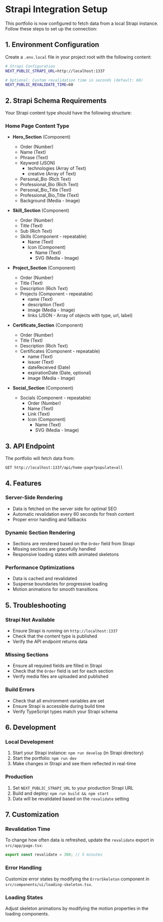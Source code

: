 # Strapi Integration Setup

This portfolio is now configured to fetch data from a local Strapi instance. Follow these steps to set up the connection:

## 1. Environment Configuration

Create a `.env.local` file in your project root with the following content:

```bash
# Strapi Configuration
NEXT_PUBLIC_STRAPI_URL=http://localhost:1337

# Optional: Custom revalidation time in seconds (default: 60)
NEXT_PUBLIC_REVALIDATE_TIME=60
```

## 2. Strapi Schema Requirements

Your Strapi content type should have the following structure:

### Home Page Content Type
- **Hero_Section** (Component)
  - Order (Number)
  - Name (Text)
  - Phrase (Text)
  - Keyword (JSON)
    - technologies (Array of Text)
    - creative (Array of Text)
  - Personal_Bio (Rich Text)
  - Professional_Bio (Rich Text)
  - Personal_Bio_Title (Text)
  - Professional_Bio_Title (Text)
  - Background (Media - Image)

- **Skill_Section** (Component)
  - Order (Number)
  - Title (Text)
  - Sub (Rich Text)
  - Skills (Component - repeatable)
    - Name (Text)
    - Icon (Component)
      - Name (Text)
      - SVG (Media - Image)

- **Project_Section** (Component)
  - Order (Number)
  - Title (Text)
  - Description (Rich Text)
  - Projects (Component - repeatable)
    - name (Text)
    - description (Text)
    - image (Media - Image)
    - links (JSON - Array of objects with type, url, label)

- **Certificate_Section** (Component)
  - Order (Number)
  - Title (Text)
  - Description (Rich Text)
  - Certificates (Component - repeatable)
    - name (Text)
    - issuer (Text)
    - dateReceived (Date)
    - expirationDate (Date, optional)
    - image (Media - Image)

- **Social_Section** (Component)
  - Socials (Component - repeatable)
    - Order (Number)
    - Name (Text)
    - Link (Text)
    - Icon (Component)
      - Name (Text)
      - SVG (Media - Image)

## 3. API Endpoint

The portfolio will fetch data from:
```
GET http://localhost:1337/api/home-page?populate=all
```

## 4. Features

### Server-Side Rendering
- Data is fetched on the server side for optimal SEO
- Automatic revalidation every 60 seconds for fresh content
- Proper error handling and fallbacks

### Dynamic Section Rendering
- Sections are rendered based on the `Order` field from Strapi
- Missing sections are gracefully handled
- Responsive loading states with animated skeletons

### Performance Optimizations
- Data is cached and revalidated
- Suspense boundaries for progressive loading
- Motion animations for smooth transitions

## 5. Troubleshooting

### Strapi Not Available
- Ensure Strapi is running on `http://localhost:1337`
- Check that the content type is published
- Verify the API endpoint returns data

### Missing Sections
- Ensure all required fields are filled in Strapi
- Check that the `Order` field is set for each section
- Verify media files are uploaded and published

### Build Errors
- Check that all environment variables are set
- Ensure Strapi is accessible during build time
- Verify TypeScript types match your Strapi schema

## 6. Development

### Local Development
1. Start your Strapi instance: `npm run develop` (in Strapi directory)
2. Start the portfolio: `npm run dev`
3. Make changes in Strapi and see them reflected in real-time

### Production
1. Set `NEXT_PUBLIC_STRAPI_URL` to your production Strapi URL
2. Build and deploy: `npm run build && npm start`
3. Data will be revalidated based on the `revalidate` setting

## 7. Customization

### Revalidation Time
To change how often data is refreshed, update the `revalidate` export in `src/app/page.tsx`:

```typescript
export const revalidate = 300; // 5 minutes
```

### Error Handling
Customize error states by modifying the `ErrorSkeleton` component in `src/components/ui/loading-skeleton.tsx`.

### Loading States
Adjust skeleton animations by modifying the motion properties in the loading components.
